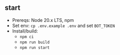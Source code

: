 ## start

- Prereqs: Node 20.x LTS, npm
- Set env: `cp .env.example .env` and set `BOT_TOKEN`
- Install/build:
  - `npm ci`
  - `npm run build`
  - `npm run start`
